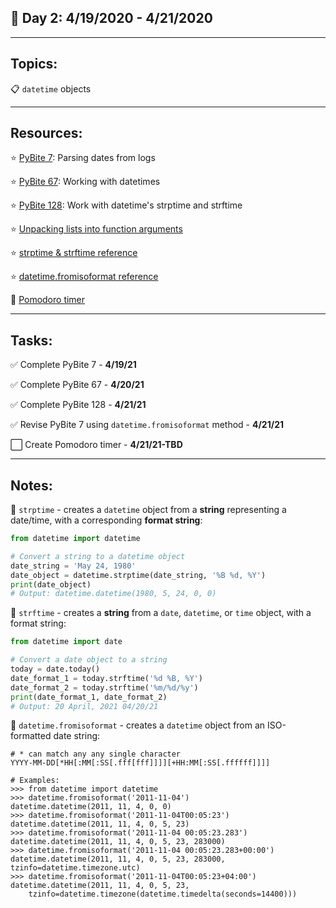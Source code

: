 ## :calendar: Day 2: 4/19/2020 - 4/21/2020

---

## Topics:

:clipboard: `datetime` objects

---

## Resources:

:star: [PyBite 7](https://codechalleng.es/bites/7/): Parsing dates from logs

:star: [PyBite 67](https://codechalleng.es/bites/67/): Working with datetimes

:star: [PyBite 128](https://codechalleng.es/bites/128/): Work with datetime's strptime and strftime

:star: [Unpacking lists into function arguments](https://docs.python.org/3/tutorial/controlflow.html#unpacking-argument-list)

:star: [strptime & strftime reference](https://docs.python.org/3/library/datetime.html#strftime-strptime-behavior)

:star: [datetime.fromisoformat reference](https://docs.python.org/3/library/datetime.html#datetime.datetime.fromisoformat)

:tomato: [Pomodoro timer](https://en.wikipedia.org/wiki/Pomodoro_Technique)

---

## Tasks:

:white_check_mark: Complete PyBite 7 - **4/19/21**

:white_check_mark: Complete PyBite 67 - **4/20/21**

:white_check_mark: Complete PyBite 128 - **4/21/21**

:white_check_mark: Revise PyBite 7 using `datetime.fromisoformat` method - **4/21/21**

:white_large_square: Create Pomodoro timer - **4/21/21-TBD**

---

## Notes:

:notebook: `strptime` - creates a `datetime` object from a **string** representing a date/time, with a corresponding **format string**:

```python
from datetime import datetime

# Convert a string to a datetime object
date_string = 'May 24, 1980'
date_object = datetime.strptime(date_string, '%B %d, %Y')
print(date_object)
# Output: datetime.datetime(1980, 5, 24, 0, 0)
```



:notebook: `strftime` - creates a **string** from a `date`, `datetime`, or `time` object, with a format string:

```python
from datetime import date

# Convert a date object to a string
today = date.today()
date_format_1 = today.strftime('%d %B, %Y')
date_format_2 = today.strftime('%m/%d/%y')
print(date_format_1, date_format_2)
# Output: 20 April, 2021 04/20/21
```



:notebook: `datetime.fromisoformat` - creates a `datetime` object from an ISO-formatted date string:

```
# * can match any any single character
YYYY-MM-DD[*HH[:MM[:SS[.fff[fff]]]][+HH:MM[:SS[.ffffff]]]]

# Examples:
>>> from datetime import datetime
>>> datetime.fromisoformat('2011-11-04')
datetime.datetime(2011, 11, 4, 0, 0)
>>> datetime.fromisoformat('2011-11-04T00:05:23')
datetime.datetime(2011, 11, 4, 0, 5, 23)
>>> datetime.fromisoformat('2011-11-04 00:05:23.283')
datetime.datetime(2011, 11, 4, 0, 5, 23, 283000)
>>> datetime.fromisoformat('2011-11-04 00:05:23.283+00:00')
datetime.datetime(2011, 11, 4, 0, 5, 23, 283000, tzinfo=datetime.timezone.utc)
>>> datetime.fromisoformat('2011-11-04T00:05:23+04:00')   
datetime.datetime(2011, 11, 4, 0, 5, 23,
    tzinfo=datetime.timezone(datetime.timedelta(seconds=14400)))
```